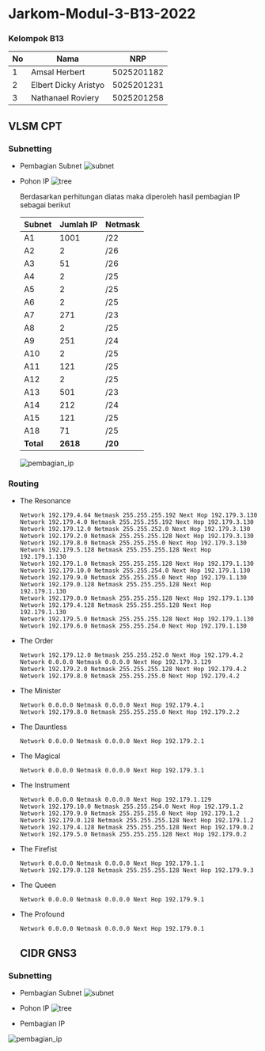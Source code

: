 # Jarkom-Modul-3-B13-2022

### Kelompok B13
| **No** | **Nama** | **NRP** | 
| ------------- | ------------- | --------- |
| 1 | Amsal Herbert  | 5025201182 | 
| 2 | Elbert Dicky Aristyo | 5025201231 |
| 3 | Nathanael Roviery | 5025201258 |


## VLSM CPT

### Subnetting
- Pembagian Subnet 
![subnet](https://cdn.discordapp.com/attachments/818146232689098802/1045970435273134100/vlsm-subnet.png)

- Pohon IP
![tree](https://cdn.discordapp.com/attachments/818146232689098802/1045969460001001552/vlsm-tree.png)

  Berdasarkan perhitungan diatas maka diperoleh hasil pembagian IP sebagai berikut

  | **Subnet** | 	**Jumlah IP** |	**Netmask** |
  | ------------- | ------------- | --------- |
  | A1 | 1001 |	/22
  | A2 | 2 | /26
  | A3 | 51	| /26
  | A4 | 2 | /25
  | A5 | 2 | /25
  | A6 | 2 | /25
  | A7 | 271 | /23
  | A8 | 2 | /25
  | A9 | 251 | /24
  | A10 | 2 | /25
  | A11 | 121	| /25
  | A12 | 2	| /25
  | A13 | 501	| /23
  | A14 | 212	| /24
  | A15 | 121	| /25
  | A18 | 71 | /25
  | **Total** |	**2618** | **/20**

  ![pembagian_ip](https://cdn.discordapp.com/attachments/818146232689098802/1046012472726917211/image.png)

### Routing
- The Resonance
  ```
  Network 192.179.4.64 Netmask 255.255.255.192 Next Hop 192.179.3.130
  Network 192.179.4.0 Netmask 255.255.255.192 Next Hop 192.179.3.130
  Network 192.179.12.0 Netmask 255.255.252.0 Next Hop 192.179.3.130
  Network 192.179.2.0 Netmask 255.255.255.128 Next Hop 192.179.3.130
  Network 192.179.8.0 Netmask 255.255.255.0 Next Hop 192.179.3.130
  Network 192.179.5.128 Netmask 255.255.255.128 Next Hop 192.179.1.130
  Network 192.179.1.0 Netmask 255.255.255.128 Next Hop 192.179.1.130
  Network 192.179.10.0 Netmask 255.255.254.0 Next Hop 192.179.1.130
  Network 192.179.9.0 Netmask 255.255.255.0 Next Hop 192.179.1.130
  Network 192.179.0.128 Netmask 255.255.255.128 Next Hop 192.179.1.130
  Network 192.179.0.0 Netmask 255.255.255.128 Next Hop 192.179.1.130
  Network 192.179.4.128 Netmask 255.255.255.128 Next Hop 192.179.1.130
  Network 192.179.5.0 Netmask 255.255.255.128 Next Hop 192.179.1.130
  Network 192.179.6.0 Netmask 255.255.254.0 Next Hop 192.179.1.130
  ```
- The Order
  ```
  Network 192.179.12.0 Netmask 255.255.252.0 Next Hop 192.179.4.2
  Network 0.0.0.0 Netmask 0.0.0.0 Next Hop 192.179.3.129
  Network 192.179.2.0 Netmask 255.255.255.128 Next Hop 192.179.4.2
  Network 192.179.8.0 Netmask 255.255.255.0 Next Hop 192.179.4.2
  ```
- The Minister
  ```
  Network 0.0.0.0 Netmask 0.0.0.0 Next Hop 192.179.4.1
  Network 192.179.8.0 Netmask 255.255.255.0 Next Hop 192.179.2.2
  ```
- The Dauntless
  ```
  Network 0.0.0.0 Netmask 0.0.0.0 Next Hop 192.179.2.1
  ```
- The Magical
  ```
  Network 0.0.0.0 Netmask 0.0.0.0 Next Hop 192.179.3.1
  ```
- The Instrument
  ```
  Network 0.0.0.0 Netmask 0.0.0.0 Next Hop 192.179.1.129
  Network 192.179.10.0 Netmask 255.255.254.0 Next Hop 192.179.1.2
  Network 192.179.9.0 Netmask 255.255.255.0 Next Hop 192.179.1.2
  Network 192.179.0.128 Netmask 255.255.255.128 Next Hop 192.179.1.2
  Network 192.179.4.128 Netmask 255.255.255.128 Next Hop 192.179.0.2
  Network 192.179.5.0 Netmask 255.255.255.128 Next Hop 192.179.0.2
  ```
- The Firefist
  ```
  Network 0.0.0.0 Netmask 0.0.0.0 Next Hop 192.179.1.1
  Network 192.179.0.128 Netmask 255.255.255.128 Next Hop 192.179.9.3
  ```
- The Queen
  ```
  Network 0.0.0.0 Netmask 0.0.0.0 Next Hop 192.179.9.1
  ```
- The Profound
  ```
  Network 0.0.0.0 Netmask 0.0.0.0 Next Hop 192.179.0.1
  ```
  
  ## CIDR GNS3

### Subnetting
- Pembagian Subnet 
![subnet](https://cdn.discordapp.com/attachments/1046045273337647134/1046045351049711676/praktikum-jarkom-modul4-Subnet-CIDR.drawio.png)

- Pohon IP
![tree](https://cdn.discordapp.com/attachments/1046045273337647134/1046045351368466522/praktikum-jarkom-modul4-Tree-CIDR.drawio.png)

- Pembagian IP

 ![pembagian_ip](https://cdn.discordapp.com/attachments/1046045273337647134/1046045299593969755/image.png)
